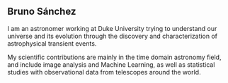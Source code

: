 ## Bruno Sánchez



I am an astronomer working at Duke University trying to understand our universe and its evolution through the discovery and characterization of astrophysical transient events.  


My scientific contributions are mainly in the time domain astronomy field, and include image analysis and Machine Learning, as well as statistical studies with observational data from telescopes around the world. 


